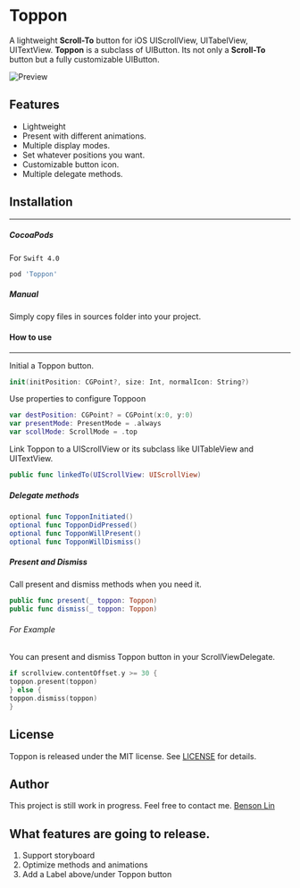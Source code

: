 # Toppon

A lightweight **Scroll-To** button for iOS UIScrollView, UITabelView, UITextView. **Toppon** is a subclass of UIButton. Its not only a **Scroll-To** button but a fully customizable UIButton.

![Preview](https://github.com/jack45j/Toppon/blob/master/Assets/demo.gif)

## Features
* Lightweight
* Present with different animations.
* Multiple display modes.
* Set whatever positions you want.
* Customizable button icon.
* Multiple delegate methods.



## Installation
---

##### CocoaPods
For `Swift 4.0`
```ruby
pod 'Toppon'
```


##### Manual
Simply copy files in sources folder into your project.



#### How to use
---

Initial a Toppon button.

```swift
init(initPosition: CGPoint?, size: Int, normalIcon: String?)
```
Use properties to configure Toppoon

```swift
var destPosition: CGPoint? = CGPoint(x:0, y:0)
var presentMode: PresentMode = .always
var scollMode: ScrollMode = .top
```

Link Toppon to a UIScrollView or its subclass like UITableView and UITextView.
```swift
public func linkedTo(UIScrollView: UIScrollView)
```

##### Delegate methods

```swift
optional func TopponInitiated()
optional func TopponDidPressed()
optional func TopponWillPresent()
optional func TopponWillDismiss()
```



##### Present and Dismiss
Call present and dismiss methods when you need it.
```swift
public func present(_ toppon: Toppon)
public func dismiss(_ toppon: Toppon)
```
###### For Example
You can present and dismiss Toppon button in your ScrollViewDelegate.

```swift
if scrollview.contentOffset.y >= 30 {
toppon.present(toppon)
} else {
toppon.dismiss(toppon)
}
```

## License
Toppon is released under the MIT license.
See [LICENSE](./LICENSE) for details.



## Author
This project is still work in progress.
Feel free to contact me.
[Benson Lin](https://www.facebook.com/profile.php?id=100000238070025)



## What features are going to release.
1) Support storyboard
2) Optimize methods and animations
3) Add a Label above/under Toppon button

